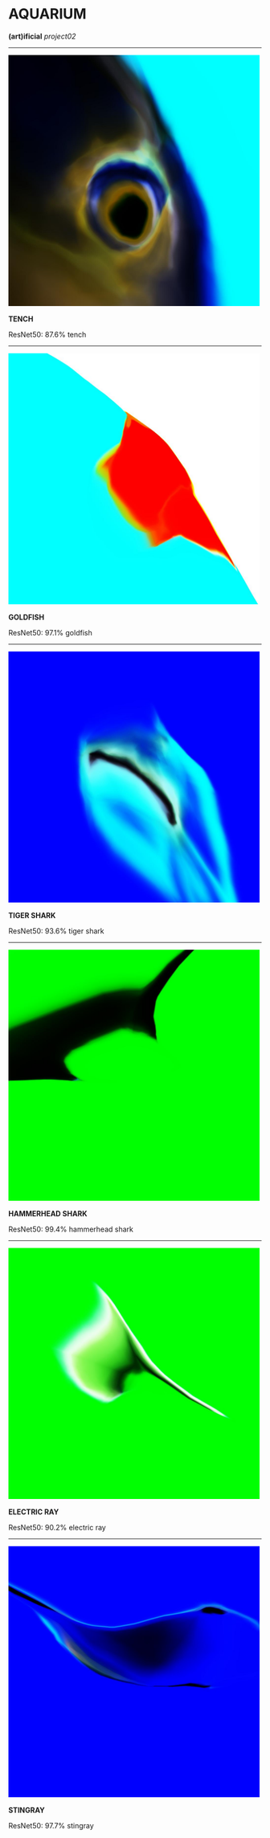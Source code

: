 # AQUARIUM

**(art)ificial** *project02*

---

<img src="https://raw.githubusercontent.com/greentfrapp/artificial-02-aquarium/master/AQUARIUM/TENCH.jpg" width="500" alt="AQUARIUM - TENCH"></img>

**TENCH**

ResNet50: 87.6% tench

---

<img src="https://raw.githubusercontent.com/greentfrapp/artificial-02-aquarium/master/AQUARIUM/GOLDFISH.jpg" width="500" alt="AQUARIUM - GOLDFISH"></img>

**GOLDFISH**

ResNet50: 97.1% goldfish

---

<img src="https://raw.githubusercontent.com/greentfrapp/artificial-02-aquarium/master/AQUARIUM/TIGER%20SHARK.jpg" width="500" alt="AQUARIUM - TIGER SHARK"></img>

**TIGER SHARK**

ResNet50: 93.6% tiger shark

---

<img src="https://raw.githubusercontent.com/greentfrapp/artificial-02-aquarium/master/AQUARIUM/HAMMERHEAD%20SHARK.jpg" width="500" alt="AQUARIUM - HAMMERHEAD SHARK"></img>

**HAMMERHEAD SHARK**

ResNet50: 99.4% hammerhead shark

---

<img src="https://raw.githubusercontent.com/greentfrapp/artificial-02-aquarium/master/AQUARIUM/ELECTRIC%20RAY.jpg" width="500" alt="AQUARIUM - ELECTRIC RAY"></img>

**ELECTRIC RAY**

ResNet50: 90.2% electric ray

---

<img src="https://raw.githubusercontent.com/greentfrapp/artificial-02-aquarium/master/AQUARIUM/STINGRAY.jpg" width="500" alt="AQUARIUM - STINGRAY"></img>

**STINGRAY**

ResNet50: 97.7% stingray
